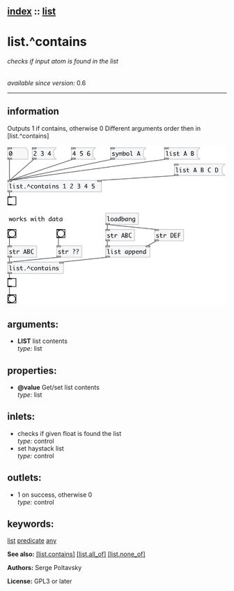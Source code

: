 [index](index.html) :: [list](category_list.html)
---

# list.^contains

###### checks if input atom is found in the list

*available since version:* 0.6

---


## information
Outputs 1 if contains, otherwise 0
Different arguments order then in [list.^contains]



[![example](../examples/img/list.%5Econtains.jpg)](../examples/pd/list.%5Econtains.pd)



## arguments:

* **LIST**
list contents<br>
_type:_ list<br>





## properties:

* **@value** 
Get/set list contents<br>
_type:_ list<br>



## inlets:

* checks if given float is found the list<br>
_type:_ control
* set haystack list<br>
_type:_ control



## outlets:

* 1 on success, otherwise 0<br>
_type:_ control



## keywords:

[list](keywords/list.html)
[predicate](keywords/predicate.html)
[any](keywords/any.html)



**See also:**
[\[list.contains\]](list.contains.html)
[\[list.all_of\]](list.all_of.html)
[\[list.none_of\]](list.none_of.html)




**Authors:** Serge Poltavsky




**License:** GPL3 or later





